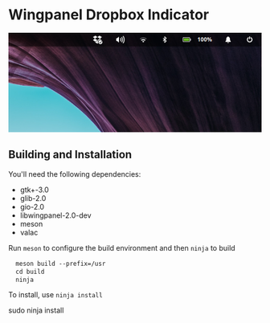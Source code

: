 # Wingpanel Dropbox Indicator

![Screenshot](data/screenshot.png?raw=true)

## Building and Installation

You'll need the following dependencies:

- gtk+-3.0
- glib-2.0
- gio-2.0
- libwingpanel-2.0-dev
- meson
- valac

Run `meson` to configure the build environment and then `ninja` to build

```
  meson build --prefix=/usr
  cd build
  ninja
```

To install, use `ninja install`

sudo ninja install
